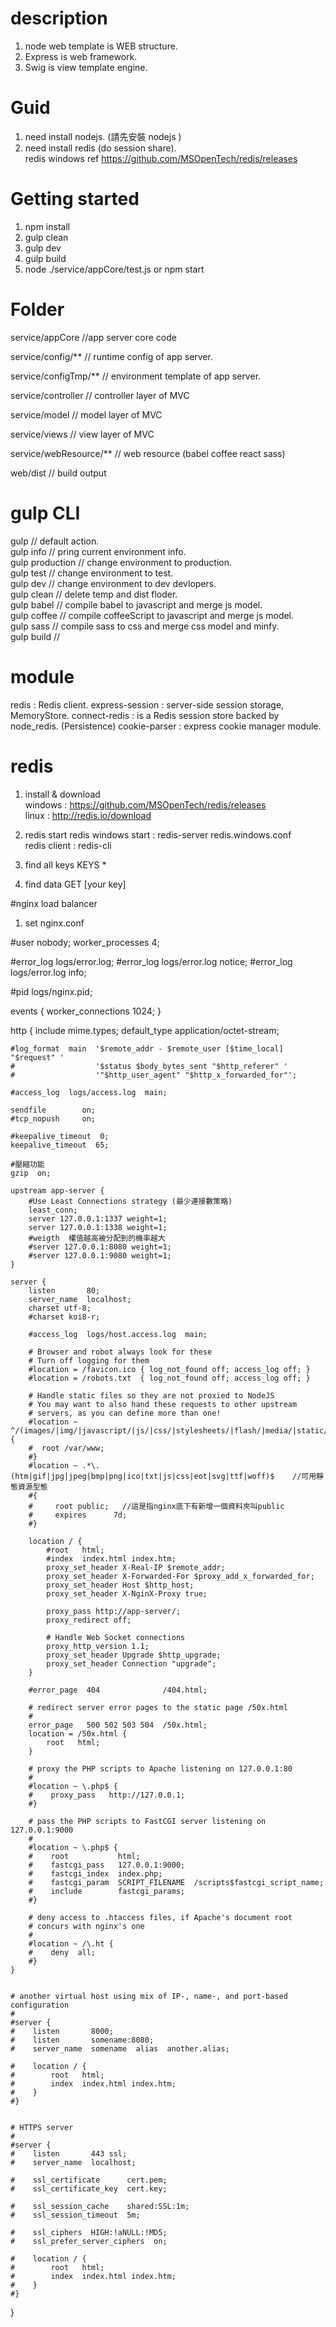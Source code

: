 # description
1. node web template is WEB structure.   
2. Express is web framework.   
3. Swig is view template engine.   

# Guid
1. need install nodejs.  (請先安裝 nodejs )
2. need install redis (do session share).   
redis windows ref https://github.com/MSOpenTech/redis/releases 

# Getting started
1. npm install   
2. gulp clean   
3. gulp dev   
4. gulp build   
5. node ./service/appCore/test.js  or npm start


# Folder
service/appCore 		//app server core code

service/config/** 		// runtime config of app server.

service/configTmp/** 	// environment template of app server.

service/controller      // controller layer of MVC

service/model 		    // model layer of MVC

service/views      		// view layer of MVC

service/webResource/**	// web resource (babel coffee react sass) 

web/dist                // build output



# gulp CLI
gulp					// default action.   
gulp info				// pring current environment info.   
gulp production			// change environment to production.   
gulp test				// change environment to test.   
gulp dev				// change environment to dev devlopers.   
gulp clean				// delete temp and dist floder.   
gulp babel				// compile babel to javascript and merge js model.   
gulp coffee				// compile coffeeScript to javascript and merge js model.   
gulp sass				// compile sass to css and merge css model and minfy.   
gulp build				// 


# module
redis : Redis client.
express-session  : server-side session storage, MemoryStore.
connect-redis : is a Redis session store backed by node_redis. (Persistence)
cookie-parser : express cookie manager module.





# redis
1. install & download   
windows : https://github.com/MSOpenTech/redis/releases   
linux : http://redis.io/download   

2. redis start
redis windows start : redis-server redis.windows.conf   
redis client :  redis-cli

3. find all keys
 KEYS *  

4. find data
GET [your key]

#nginx load balancer
1. set nginx.conf

#user  nobody;
worker_processes  4;


#error_log  logs/error.log;
#error_log  logs/error.log  notice;
#error_log  logs/error.log  info;

#pid        logs/nginx.pid;


events {
    worker_connections  1024;
}


http {
    include       mime.types;
    default_type  application/octet-stream;

    #log_format  main  '$remote_addr - $remote_user [$time_local] "$request" '
    #                  '$status $body_bytes_sent "$http_referer" '
    #                  '"$http_user_agent" "$http_x_forwarded_for"';

    #access_log  logs/access.log  main;

    sendfile        on;
    #tcp_nopush     on;

    #keepalive_timeout  0;
    keepalive_timeout  65;
	
	#壓縮功能
    gzip  on;
	
	upstream app-server {
		#Use Least Connections strategy (最少連接數策略)
		least_conn;
		server 127.0.0.1:1337 weight=1;
		server 127.0.0.1:1338 weight=1;
		#weigth  權值越高被分配到的機率越大
		#server 127.0.0.1:8080 weight=1;
		#server 127.0.0.1:9080 weight=1;
	}
	
    server {
        listen       80;
        server_name  localhost;
		charset utf-8;
        #charset koi8-r;

        #access_log  logs/host.access.log  main;

		# Browser and robot always look for these
		# Turn off logging for them
		#location = /favicon.ico { log_not_found off; access_log off; }
		#location = /robots.txt  { log_not_found off; access_log off; }

		# Handle static files so they are not proxied to NodeJS
		# You may want to also hand these requests to other upstream
		# servers, as you can define more than one!
		#location ~ ^/(images/|img/|javascript/|js/|css/|stylesheets/|flash/|media/|static/|robots.txt|humans.txt|favicon.ico) {
		#  root /var/www;
		#}
		#location ~ .*\.(htm|gif|jpg|jpeg|bmp|png|ico|txt|js|css|eot|svg|ttf|woff)$    //可用靜態資源型態
        #{
        #     root public;   //這是指nginx底下有新增一個資料夾叫public
        #     expires      7d;
        #}
		
        location / {
            #root   html;
            #index  index.html index.htm;
			proxy_set_header X-Real-IP $remote_addr;
			proxy_set_header X-Forwarded-For $proxy_add_x_forwarded_for;
			proxy_set_header Host $http_host;
			proxy_set_header X-NginX-Proxy true;

			proxy_pass http://app-server/;
			proxy_redirect off;

			# Handle Web Socket connections
			proxy_http_version 1.1;
			proxy_set_header Upgrade $http_upgrade;
			proxy_set_header Connection "upgrade";
        }

        #error_page  404              /404.html;

        # redirect server error pages to the static page /50x.html
        #
        error_page   500 502 503 504  /50x.html;
        location = /50x.html {
            root   html;
        }

        # proxy the PHP scripts to Apache listening on 127.0.0.1:80
        #
        #location ~ \.php$ {
        #    proxy_pass   http://127.0.0.1;
        #}

        # pass the PHP scripts to FastCGI server listening on 127.0.0.1:9000
        #
        #location ~ \.php$ {
        #    root           html;
        #    fastcgi_pass   127.0.0.1:9000;
        #    fastcgi_index  index.php;
        #    fastcgi_param  SCRIPT_FILENAME  /scripts$fastcgi_script_name;
        #    include        fastcgi_params;
        #}

        # deny access to .htaccess files, if Apache's document root
        # concurs with nginx's one
        #
        #location ~ /\.ht {
        #    deny  all;
        #}
    }


    # another virtual host using mix of IP-, name-, and port-based configuration
    #
    #server {
    #    listen       8000;
    #    listen       somename:8080;
    #    server_name  somename  alias  another.alias;

    #    location / {
    #        root   html;
    #        index  index.html index.htm;
    #    }
    #}


    # HTTPS server
    #
    #server {
    #    listen       443 ssl;
    #    server_name  localhost;

    #    ssl_certificate      cert.pem;
    #    ssl_certificate_key  cert.key;

    #    ssl_session_cache    shared:SSL:1m;
    #    ssl_session_timeout  5m;

    #    ssl_ciphers  HIGH:!aNULL:!MD5;
    #    ssl_prefer_server_ciphers  on;

    #    location / {
    #        root   html;
    #        index  index.html index.htm;
    #    }
    #}

}
